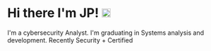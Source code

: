 <h1>Hi there I'm JP! <img src="https://github.com/MartinHeinz/MartinHeinz/blob/master/wave.gif" width="20"></h1>

I'm a cybersecurity Analyst. I'm graduating in Systems analysis and development. Recently Security + Certified
